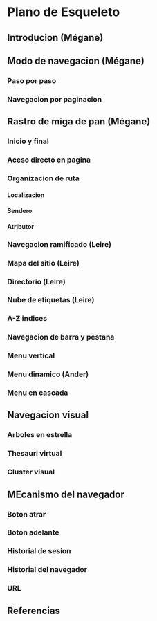 # Plano de Esqueleto

## Introducion (Mégane)

## Modo de navegacion (Mégane)

### Paso por paso 

### Navegacion por paginacion 

## Rastro de miga de pan (Mégane)

### Inicio y final

### Aceso directo en pagina

### Organizacion de ruta

#### Localizacion

#### Sendero 

#### Atributor

### Navegacion ramificado (Leire)

### Mapa del sitio (Leire)

### Directorio (Leire)

### Nube de etiquetas (Leire) 

### A-Z indices

### Navegacion de barra y pestana

### Menu vertical 

### Menu dinamico (Ander)

### Menu en cascada

## Navegacion visual

### Arboles en estrella

### Thesauri virtual

### Cluster visual

## MEcanismo del navegador

### Boton atrar

### Boton adelante

### Historial de sesion

### Historial del navegador

### URL 

## Referencias